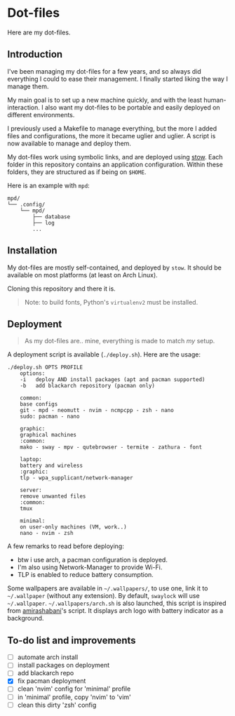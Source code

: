 # Dot-files

Here are my dot-files.

## Introduction

I've been managing my dot-files for a few years, and so always did everything I could to ease their management.
I finally started liking the way I manage them.

My main goal is to set up a new machine quickly, and with the least human-interaction.
I also want my dot-files to be portable and easily deployed on different environments.

I previously used a Makefile to manage everything, but the more I added files and configurations, the more it became uglier and uglier.
A script is now available to manage and deploy them.

My dot-files work using symbolic links, and are deployed using [stow](https://www.gnu.org/software/stow/).
Each folder in this repository contains an application configuration.
Within these folders, they are structured as if being on `$HOME`.

Here is an example with `mpd`:

```
mpd/
└── .config/
    └── mpd/
        ├── database
        ├── log
        ...
```

## Installation

My dot-files are mostly self-contained, and deployed by `stow`.
It should be available on most platforms (at least on Arch Linux).

Cloning this repository and there it is.

> Note: to build fonts, Python's `virtualenv2` must be installed.

## Deployment

> As my dot-files are.. mine, everything is made to match *my* setup.

A deployment script is available (`./deploy.sh`).
Here are the usage:

```
./deploy.sh OPTS PROFILE
    options:
	-i   deploy AND install packages (apt and pacman supported)
	-b   add blackarch repository (pacman only)

    common:
	base configs
	git - mpd - neomutt - nvim - ncmpcpp - zsh - nano
	sudo: pacman - nano

    graphic:
	graphical machines
	:common:
	mako - sway - mpv - qutebrowser - termite - zathura - font

    laptop:
	battery and wireless
	:graphic:
	tlp - wpa_supplicant/network-manager

    server:
	remove unwanted files
	:common:
	tmux

    minimal:
	on user-only machines (VM, work..)
	nano - nvim - zsh
```

A few remarks to read before deploying:

- btw i use arch, a pacman configuration is deployed.
- I'm also using Network-Manager to provide Wi-Fi.
- TLP is enabled to reduce battery consumption.

 Some wallpapers are available in `~/.wallpapers/`, to use one, link it to `~/.wallpaper` (without any extension).
 By default, `swaylock` will use `~/.wallpaper`.
`~/.wallpapers/arch.sh` is also launched, this script is inspired from [amirashabani](https://github.com/amirashabani/bain)'s script.
It displays arch logo with battery indicator as a background.


## To-do list and improvements

- [ ] automate arch install
- [ ] install packages on deployment
- [ ] add blackarch repo
- [X] fix pacman deployment
- [ ] clean 'nvim' config for 'minimal' profile
- [ ] in 'minimal' profile, copy 'nvim' to 'vim'
- [ ] clean this dirty 'zsh' config
